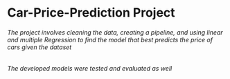 # Car-Price-Prediction Project
###### The project involves cleaning the data, creating a pipeline, and using linear and multiple Regression to find the model that best predicts the price of cars given the dataset
###### The developed models were tested and evaluated as well
